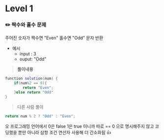 # Level 1

### ✏️ 짝수와 홀수 문제
주어진 숫자가 짝수면 "Even" 홀수면 "Odd" 문자 반환

- 예시
  - input : 3
  - ouput: "Odd"
> **풀이내용**
```java
function solution(num) {
    if(num%2 == 0){
        return "Even";
    }else return "Odd"
}
```
> 다른 사람 풀이
```java
return num % 2 ? "Odd" : "Even";
```
오 프로그래밍 언어에서 0은 false 1은 true 이니까 따로 == 0 으로 명시해주지 않고 코딩했을 뿐만 아니라 삼항 조건 연산자 사용해 더 간소화됨 👍
